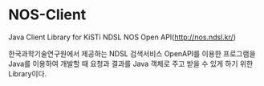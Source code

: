 # NOS-Client
Java Client Library for KiSTi NDSL NOS Open API(http://nos.ndsl.kr/)

한국과학기술연구원에서 제공하는 NDSL 검색서비스 OpenAPI를 이용한 프로그램을 Java를
이용하여 개발할 때 요청과 결과를 Java 객체로 주고 받을 수 있게 하기 위한 Library이다.
